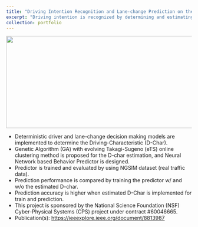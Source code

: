 ```yaml
---
title: "Driving Intention Recognition and Lane-change Prediction on the highway"
excerpt: "Driving intention is recognized by determining and estimating a driving characteristic, and lane-change behaviors are predicted by training a neural-network based predictor<br/>"
collection: portfolio
---
```

<p>
    <img src="https://hantw007.github.io/images/drivingIntentionRecognition.png" width="700" height="250" align="center">
</p>

-	Deterministic driver and lane-change decision making models are implemented to determine the Driving-Characteristic (D-Char).
-	Genetic Algorithm (GA) with evolving Takagi-Sugeno (eTS) online clustering method is proposed for the D-char estimation, and Neural Network based Behavior Predictor is designed.
-	Predictor is trained and evaluated by using NGSIM dataset (real traffic data).
-	Prediction performance is compared by training the predictor w/ and w/o the estimated D-char.
-	Prediction accuracy is higher when estimated D-Char is implemented for train and prediction. 
-	This project is sponsored by the National Science Foundation (NSF) Cyber-Physical Systems (CPS) project under contract #60046665.
-	Publication(s): https://ieeexplore.ieee.org/document/8813987 
